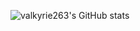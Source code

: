 ![valkyrie263's GitHub stats](https://github-readme-stats.vercel.app/api?username=valkyrie263&show_icons=true&theme=cobalt)

